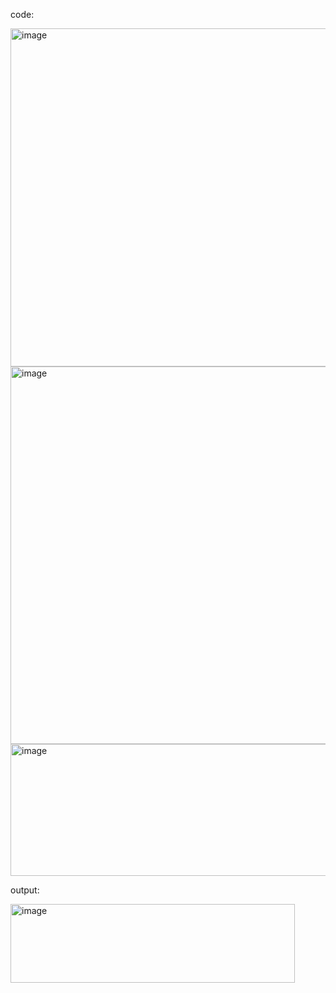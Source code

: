 code:

<img width="824" height="541" alt="image" src="https://github.com/user-attachments/assets/46858060-6d41-4c7b-8c74-405f0a00aa31" />
<img width="915" height="604" alt="image" src="https://github.com/user-attachments/assets/1e2f5328-ef2e-45ab-87a1-36361438e288" />
<img width="839" height="211" alt="image" src="https://github.com/user-attachments/assets/6d9d61fa-72cc-4b52-9dec-d5cd35643aac" />


output:

<img width="455" height="126" alt="image" src="https://github.com/user-attachments/assets/eda87bc2-a858-459f-aa13-c78b2b70bf13" />
